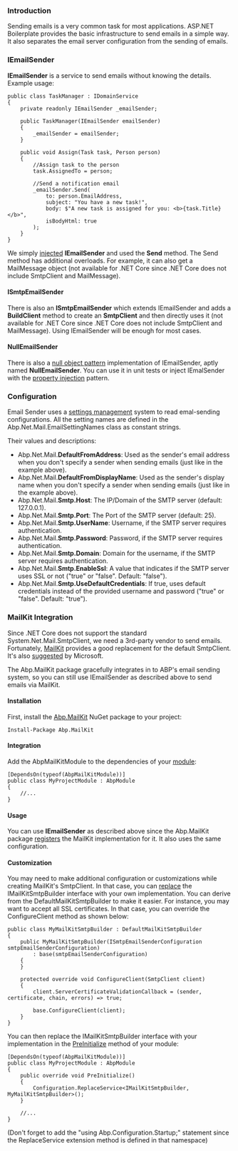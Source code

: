 ### Introduction

Sending emails is a very common task for most applications.
ASP.NET Boilerplate provides the basic infrastructure to send
emails in a simple way. It also separates the email server configuration from the sending 
of emails.

### IEmailSender

**IEmailSender** is a service to send emails without knowing the details. Example usage:

    public class TaskManager : IDomainService
    {
        private readonly IEmailSender _emailSender;

        public TaskManager(IEmailSender emailSender)
        {
            _emailSender = emailSender;
        }

        public void Assign(Task task, Person person)
        {
            //Assign task to the person
            task.AssignedTo = person;

            //Send a notification email
            _emailSender.Send(
                to: person.EmailAddress,
                subject: "You have a new task!",
                body: $"A new task is assigned for you: <b>{task.Title}</b>",
                isBodyHtml: true
            );
        }
    }

We simply [injected](Dependency-Injection.md) **IEmailSender** and
used the **Send** method. The Send method has additional overloads. For example, it
can also get a MailMessage object (not available for .NET Core since .NET Core
does not include SmtpClient and MailMessage).

#### ISmtpEmailSender

There is also an **ISmtpEmailSender** which extends IEmailSender and adds a
**BuildClient** method to create an **SmtpClient** and then directly uses it
(not available for .NET Core since .NET Core does not include SmtpClient
and MailMessage). Using IEmailSender will be enough for most cases.

#### NullEmailSender

There is also a [null object
pattern](https://en.wikipedia.org/wiki/Null_Object_pattern)
implementation of IEmailSender, aptly named **NullEmailSender**. You can use it in
unit tests or inject IEmalSender with the [property
injection](Dependency-Injection.md) pattern.

### Configuration

Email Sender uses a [settings management](Setting-Management.md) system
to read emal-sending configurations. All the setting names are defined in the
Abp.Net.Mail.EmailSettingNames class as constant strings. 

Their values and descriptions:

-   Abp.Net.Mail.**DefaultFromAddress**: Used as the sender's email address
    when you don't specify a sender when sending emails (just like in the
    example above).
-   Abp.Net.Mail.**DefaultFromDisplayName**: Used as the sender's display name
    when you don't specify a sender when sending emails (just like in the
    example above).
-   Abp.Net.Mail.**Smtp.Host**: The IP/Domain of the SMTP server (default:
    127.0.0.1).
-   Abp.Net.Mail.**Smtp.Port**: The Port of the SMTP server (default: 25).
-   Abp.Net.Mail.**Smtp.UserName**: Username, if the SMTP server requires
    authentication.
-   Abp.Net.Mail.**Smtp.Password**: Password, if the SMTP server requires
    authentication.
-   Abp.Net.Mail.**Smtp.Domain**: Domain for the username, if the SMTP
    server requires authentication.
-   Abp.Net.Mail.**Smtp.EnableSsl**: A value that indicates if the SMTP server
    uses SSL or not ("true" or "false". Default: "false").
-   Abp.Net.Mail.**Smtp.UseDefaultCredentials**: If true, uses default
    credentials instead of the provided username and password ("true" or
    "false". Default: "true").

### MailKit Integration

Since .NET Core does not support the standard System.Net.Mail.SmtpClient, 
we need a 3rd-party vendor to send emails. Fortunately,
[MailKit](https://github.com/jstedfast/MailKit) provides a good
replacement for the default SmtpClient. It's also
[suggested](https://www.infoq.com/news/2017/04/MailKit-MimeKit-Official)
by Microsoft.

The Abp.MailKit package gracefully integrates in to ABP's email sending system, so you 
can still use IEmailSender as described above to send emails via MailKit.

#### Installation

First, install the [Abp.MailKit](https://www.nuget.org/packages/Abp.MailKit)
NuGet package to your project:

    Install-Package Abp.MailKit

#### Integration

Add the AbpMailKitModule to the dependencies of your
[module](Module-System.md):

    [DependsOn(typeof(AbpMailKitModule))]
    public class MyProjectModule : AbpModule
    {
        //...
    }

#### Usage

You can use **IEmailSender** as described above since the Abp.MailKit
package [registers](Dependency-Injection.md) the MailKit implementation
for it. It also uses the same configuration.

#### Customization

You may need to make additional configuration or customizations while
creating MailKit's SmtpClient. In that case, you can
[replace](Startup-Configuration.md) the IMailKitSmtpBuilder interface with
your own implementation. You can derive from the DefaultMailKitSmtpBuilder
to make it easier. For instance, you may want to accept all SSL
certificates. In that case, you can override the ConfigureClient method as
shown below:

    public class MyMailKitSmtpBuilder : DefaultMailKitSmtpBuilder
    {
        public MyMailKitSmtpBuilder(ISmtpEmailSenderConfiguration smtpEmailSenderConfiguration) 
            : base(smtpEmailSenderConfiguration)
        {
        }

        protected override void ConfigureClient(SmtpClient client)
        {
            client.ServerCertificateValidationCallback = (sender, certificate, chain, errors) => true;

            base.ConfigureClient(client);
        }
    }

You can then replace the IMailKitSmtpBuilder interface with your
implementation in the [PreInitialize](Module-System.md) method of your
module:

    [DependsOn(typeof(AbpMailKitModule))]
    public class MyProjectModule : AbpModule
    {
        public override void PreInitialize()
        {
            Configuration.ReplaceService<IMailKitSmtpBuilder, MyMailKitSmtpBuilder>();
        }

        //...
    }

(Don't forget to add the "using Abp.Configuration.Startup;" statement since the
ReplaceService extension method is defined in that namespace)
